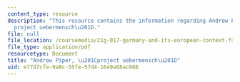```yaml
---
content_type: resource
description: "This resource contains the information regarding Andrew Piper, \u201C\
  project uebermensch\u201D."
file: null
file_location: /coursemedia/21g-017-germany-and-its-european-context-fall-2002/e77d7cfe9a8c55fe57d41649a68ac066_MIT21G_017F02_lec_11_2.pdf
file_type: application/pdf
resourcetype: Document
title: "Andrew Piper, \u201Cproject uebermensch\u201D"
uid: e77d7cfe-9a8c-55fe-57d4-1649a68ac066
---
```

